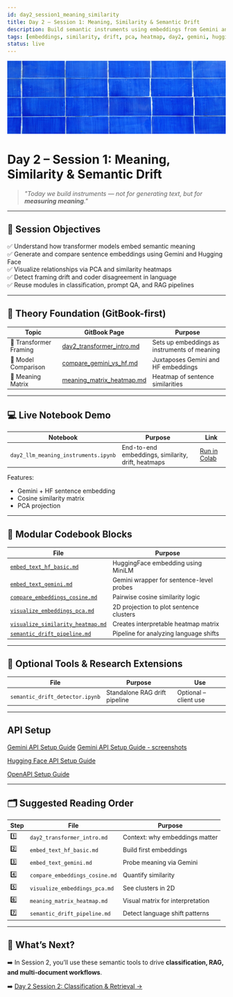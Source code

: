 ```yaml
---
id: day2_session1_meaning_similarity
title: Day 2 – Session 1: Meaning, Similarity & Semantic Drift
description: Build semantic instruments using embeddings from Gemini and Hugging Face to measure, visualize, and compare sentence meaning
tags: [embeddings, similarity, drift, pca, heatmap, day2, gemini, huggingface]
status: live
---
```

![fig_day2_session1_header](../shared_assets/visuals/images/fig_day2_session1_header.png)


# Day 2 – Session 1: Meaning, Similarity & Semantic Drift

> _"Today we build instruments — not for generating text, but for **measuring meaning**."_

---

## 🎯 Session Objectives

✅ Understand how transformer models embed semantic meaning  
✅ Generate and compare sentence embeddings using Gemini and Hugging Face  
✅ Visualize relationships via PCA and similarity heatmaps  
✅ Detect framing drift and coder disagreement in language  
✅ Reuse modules in classification, prompt QA, and RAG pipelines  

---

## 🧠 Theory Foundation (GitBook-first)

| Topic | GitBook Page | Purpose |
|-------|--------------|---------|
| 🧠 Transformer Framing | [day2_transformer_intro.md](../docs/day2/day2_transformer_intro.md) | Sets up embeddings as instruments of meaning |
| 🤖 Model Comparison | [compare_gemini_vs_hf.md](day2/compare_gemini_vs_hf.md) | Juxtaposes Gemini and HF embeddings |
| 🧪 Meaning Matrix | [meaning_matrix_heatmap.md](day2/meaning_matrix_heatmap.md) | Heatmap of sentence similarities |

---

## 💻 Live Notebook Demo

| Notebook | Purpose | Link |
|----------|---------|------|
| `day2_llm_meaning_instruments.ipynb` | End-to-end embeddings, similarity, drift, heatmaps | [Run in Colab](https://colab.research.google.com/github/MariaAise/test/blob/main/day2_llm_meaning_instruments.ipynb) |

Features:
- Gemini + HF sentence embedding
- Cosine similarity matrix
- PCA projection
---

## 🧩 Modular Codebook Blocks

| File | Purpose |
|------|---------|
| [`embed_text_hf_basic.md`](day2/embed_text_hf_basic.md) | HuggingFace embedding using MiniLM |
| [`embed_text_gemini.md`](day2/embed_text_gemini.md) | Gemini wrapper for sentence-level probes |
| [`compare_embeddings_cosine.md`](day2/compare_embeddings_cosine.md) | Pairwise cosine similarity logic |
| [`visualize_embeddings_pca.md`](day2/visualize_embeddings_pca.md)| 2D projection to plot sentence clusters |
| [`visualize_similarity_heatmap.md`](day2/visualize_similarity_heatmap.md)| Creates interpretable heatmap matrix |
| [`semantic_drift_pipeline.md`](day2/semantic_drift_pipeline.md)| Pipeline for analyzing language shifts |

---

## 🧪 Optional Tools & Research Extensions

| File | Purpose | Use |
|------|---------|-----|
| `semantic_drift_detector.ipynb` | Standalone RAG drift pipeline | Optional – client use |

---

## API Setup

[Gemini API Setup Guide](Gemini_API_Setup_Guide.md)
[Gemini API Setup Guide - screenshots](using_gemini_api_colab.md)

[Hugging Face API Setup Guide](huggingface_api_setup_colab.md)


[OpenAPI Setup Guide](openai_api_setup_colab.md)

---

## 🗂 Suggested Reading Order

| Step | File | Purpose |
|------|------|---------|
| 1️⃣ | `day2_transformer_intro.md` | Context: why embeddings matter |
| 2️⃣ | `embed_text_hf_basic.md` | Build first embeddings |
| 3️⃣ | `embed_text_gemini.md` | Probe meaning via Gemini |
| 4️⃣ | `compare_embeddings_cosine.md` | Quantify similarity |
| 5️⃣ | `visualize_embeddings_pca.md` | See clusters in 2D |
| 6️⃣ | `meaning_matrix_heatmap.md` | Visual matrix for interpretation |
| 7️⃣ | `semantic_drift_pipeline.md` | Detect language shift patterns |

---

## 🔮 What’s Next?

➡️ In Session 2, you’ll use these semantic tools to drive **classification, RAG, and multi-document workflows**.

➡️ [Day 2 Session 2: Classification & Retrieval →](dday2s2_schedule.md)
